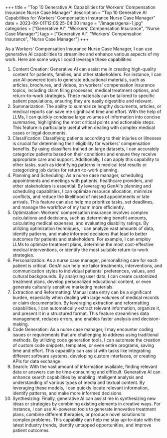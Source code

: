 +++
title = "Top 10 Generative AI Capabilities for Workers' Compensation Insurance Nurse Case Manager"
description = "Top 10 Generative AI Capabilities for Workers' Compensation Insurance Nurse Case Manager"
date = 2023-09-01T12:05:25-04:00
image = "/images/genai-1.jpg"
categories = ["Generative AI", "Workers' Compensation Insurance", "Nurse Case Manager"]
tags = ["Generative AI", "Workers' Compensation Insurance", "Nurse Case Manager"]
+++

As a Workers' Compensation Insurance Nurse Case Manager, I can use generative AI capabilities to streamline and enhance various aspects of my work. Here are some ways I could leverage these capabilities:

1. Content Creation: Generative AI can assist me in creating high-quality content for patients, families, and other stakeholders. For instance, I can use AI-powered tools to generate educational materials, such as articles, brochures, and videos, on workers' compensation insurance topics, including claim filing processes, medical treatment options, and return-to-work strategies. These materials can be tailored to specific patient populations, ensuring they are easily digestible and relevant.
2. Summarization: The ability to summarize lengthy documents, articles, or medical reports can save me significant time and effort. With the help of LLMs, I can quickly condense large volumes of information into concise summaries, highlighting the most critical points and actionable steps. This feature is particularly useful when dealing with complex medical cases or legal documents.
3. Classification: Classifying patients according to their injuries or illnesses is crucial for determining their eligibility for workers' compensation benefits. By using classifiers trained on large datasets, I can accurately categorize patients based on their conditions and ensure they receive appropriate care and support. Additionally, I can apply this capability to other tasks, such as identifying patterns in medical test results or categorizing job duties for return-to-work planning.
4. Planning and Scheduling: As a nurse case manager, scheduling appointments and meetings with patients, healthcare providers, and other stakeholders is essential. By leveraging GenAI's planning and scheduling capabilities, I can optimize resource allocation, minimize conflicts, and reduce the likelihood of missed appointments or late arrivals. This feature can also help me prioritize tasks, set deadlines, and manage the workflow of my team more efficiently.
5. Optimization: Workers' compensation insurance involves complex calculations and decisions, such as determining benefit amounts, calculating medical expenses, and evaluating disability ratings. By utilizing optimization techniques, I can analyze vast amounts of data, identify patterns, and make informed decisions that lead to better outcomes for patients and stakeholders. For example, I can employ LLMs to optimize treatment plans, determine the most cost-effective medical interventions, or identify the most suitable return-to-work strategies.
6. Personalization: As a nurse case manager, personalizing care for each patient is critical. GenAI can help me tailor treatments, interventions, and communication styles to individual patients' preferences, values, and cultural backgrounds. By analyzing user data, I can create customized treatment plans, develop personalized educational content, or even generate culturally sensitive marketing materials.
7. Extraction and Reformatting: Manual data entry can be a significant burden, especially when dealing with large volumes of medical records or claim documentation. By leveraging extraction and reformatting capabilities, I can automatically extract relevant information, organize it, and present it in a structured format. This feature streamlines data management, reduces errors, and enables faster analysis and decision-making.
8. Code Generation: As a nurse case manager, I may encounter coding issues or requirements that are challenging to address using traditional methods. By utilizing code generation tools, I can automate the creation of custom code snippets, templates, or even entire programs, saving time and effort. This capability can assist with tasks like integrating different software systems, developing custom interfaces, or creating APIs for data exchange.
9. Search: With the vast amount of information available, finding relevant data or answers can be time-consuming and difficult. Generative AI can enhance search capabilities by enabling intelligent analysis and understanding of various types of media and textual content. By leveraging these models, I can quickly locate relevant information, identify patterns, and make more informed decisions.
10. Synthesizing: Finally, generative AI can assist me in synthesizing new ideas or strategies by combining existing elements in creative ways. For instance, I can use AI-powered tools to generate innovative treatment plans, combine different therapies, or produce novel solutions to complex problems. This capability can help me stay up-to-date with the latest industry trends, identify untapped opportunities, and improve patient outcomes.